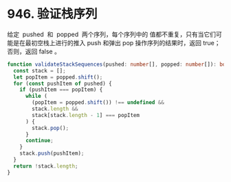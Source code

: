 # 946. 验证栈序列

给定  pushed  和  popped  两个序列，每个序列中的 值都不重复，只有当它们可能是在最初空栈上进行的推入 push 和弹出 pop 操作序列的结果时，返回 true；否则，返回 false 。

```ts
function validateStackSequences(pushed: number[], popped: number[]): boolean {
  const stack = [];
  let popItem = popped.shift();
  for (const pushItem of pushed) {
    if (pushItem === popItem) {
      while (
        (popItem = popped.shift()) !== undefined &&
        stack.length &&
        stack[stack.length - 1] === popItem
      ) {
        stack.pop();
      }
      continue;
    }
    stack.push(pushItem);
  }
  return !stack.length;
}
```
